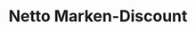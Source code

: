 ---
title: "Netto Marken-Discount"
url: /ludwigshafen-am-rhein/netto-marken-discount-hochfeldstrasse/
shop: Supermarkt
---